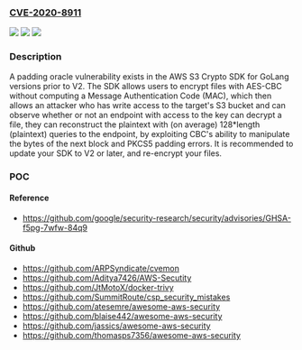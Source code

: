 ### [CVE-2020-8911](https://cve.mitre.org/cgi-bin/cvename.cgi?name=CVE-2020-8911)
![](https://img.shields.io/static/v1?label=Product&message=AWS%20S3%20Crypto%20SDK%20for%20GoLang&color=blue)
![](https://img.shields.io/static/v1?label=Version&message=stable%3C%3D%20V1%20&color=brighgreen)
![](https://img.shields.io/static/v1?label=Vulnerability&message=CWE-327%20Use%20of%20a%20Broken%20or%20Risky%20Cryptographic%20Algorithm&color=brighgreen)

### Description

A padding oracle vulnerability exists in the AWS S3 Crypto SDK for GoLang versions prior to V2. The SDK allows users to encrypt files with AES-CBC without computing a Message Authentication Code (MAC), which then allows an attacker who has write access to the target's S3 bucket and can observe whether or not an endpoint with access to the key can decrypt a file, they can reconstruct the plaintext with (on average) 128*length (plaintext) queries to the endpoint, by exploiting CBC's ability to manipulate the bytes of the next block and PKCS5 padding errors. It is recommended to update your SDK to V2 or later, and re-encrypt your files.

### POC

#### Reference
- https://github.com/google/security-research/security/advisories/GHSA-f5pg-7wfw-84q9

#### Github
- https://github.com/ARPSyndicate/cvemon
- https://github.com/Aditya7426/AWS-Secutity
- https://github.com/JtMotoX/docker-trivy
- https://github.com/SummitRoute/csp_security_mistakes
- https://github.com/atesemre/awesome-aws-security
- https://github.com/blaise442/awesome-aws-security
- https://github.com/jassics/awesome-aws-security
- https://github.com/thomasps7356/awesome-aws-security

